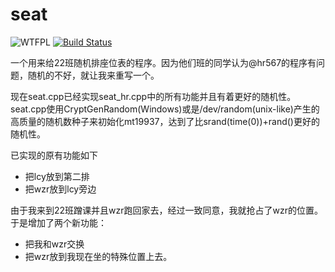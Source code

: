 # seat 
![WTFPL](http://www.wtfpl.net/wp-content/uploads/2012/12/wtfpl-badge-2.png) [![Build Status](https://travis-ci.org/TooYoungTooSimp/seat.svg?branch=master)](https://travis-ci.org/TooYoungTooSimp/seat)

一个用来给22班随机排座位表的程序。因为他们班的同学认为@hr567的程序有问题，随机的不好，就让我来重写一个。

现在seat.cpp已经实现seat_hr.cpp中的所有功能并且有着更好的随机性。
seat.cpp使用CryptGenRandom(Windows)或是/dev/random(unix-like)产生的高质量的随机数种子来初始化mt19937，达到了比srand(time(0))+rand()更好的随机性。

已实现的原有功能如下
- 把lcy放到第二排
- 把wzr放到lcy旁边

由于我来到22班蹭课并且wzr跑回家去，经过一致同意，我就抢占了wzr的位置。于是增加了两个新功能：
- 把我和wzr交换
- 把wzr放到我现在坐的特殊位置上去。
